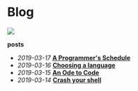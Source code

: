 # Blog
<img src="https://img.shields.io/badge/posts-4-blueviolet.svg" style="display:inline;">

**posts**

- *2019-03-17* [**A Programmer's Schedule**](/blog/004-a-programmers-schedule)
- *2019-03-16* [**Choosing a language**](/blog/003-choosing-a-language)
- *2019-03-15* [**An Ode to Code**](/blog/002-ode-to-code)
- *2019-03-14* [**Crash your shell**](/blog/001-crash-your-shell)
